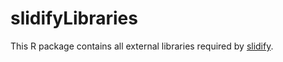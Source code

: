 slidifyLibraries
================

This R package contains all external libraries required by [slidify](http://github.com/ramnathv/slidify). 
